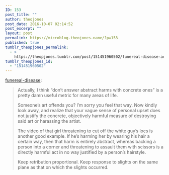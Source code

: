 ```yaml
---
ID: 153
post_title: ""
author: theojones
post_date: 2016-10-07 02:14:52
post_excerpt: ""
layout: post
permalink: https://microblog.theojones.name/?p=153
published: true
tumblr_theopjones_permalink:
  - >
    https://theopjones.tumblr.com/post/151451960502/funereal-disease-actually-i-think-dont
tumblr_theopjones_id:
  - "151451960502"
---
```

<p><a class="tumblr_blog" href="http://funereal-disease.tumblr.com/post/142475875880">funereal-disease</a>:</p>
<blockquote>
<p>Actually, I think “don’t answer abstract harms with concrete ones” is a pretty damn useful metric for many areas of life. <br /></p>
<p>Someone’s art offends you? I’m sorry you feel that way. Now kindly look away, and realize that your vague sense of personal upset does not justify the concrete, objectively harmful measure of destroying said art or harassing the artist. <br /></p>
<p>The video of that girl threatening to cut off the white guy’s locs is another good example. If he’s harming her by wearing his hair a certain way, then that harm is entirely abstract, whereas backing a person into a corner and threatening to assault them with scissors is a directly harmful act in no way justified by a person’s hairstyle. <br /></p>
<p>Keep retribution proportional. Keep response to slights on the same plane as that on which the slights occurred. <br /></p>
</blockquote>
